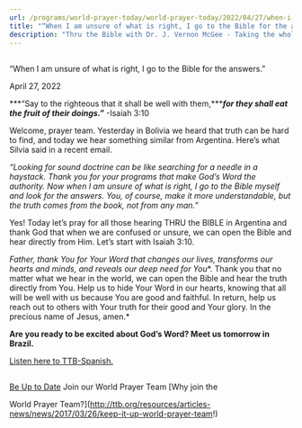 ```yaml
---
url: /programs/world-prayer-today/world-prayer-today/2022/04/27/when-i-am-unsure-of-what-is-right-i-go-to-the-bible-for-the-answers
title: "“When I am unsure of what is right, I go to the Bible for the answers.”"
description: "Thru the Bible with Dr. J. Vernon McGee - Taking the whole Word to the whole world"
---
```







## 
 “When I am unsure of what is right, I go to the Bible for the answers.”


April 27, 2022




***“Say to the righteous that it shall be well with them,******for they shall eat the fruit of their doings.”*** -Isaiah 3:10

Welcome, prayer team. Yesterday in Bolivia we heard that truth can be hard to find, and today we hear something similar from Argentina. Here’s what Silvia said in a recent email. 

*“Looking for sound doctrine can be like searching for a needle in a haystack. Thank you for your programs that make God’s Word the authority. Now when I am unsure of what is right, I go to the Bible myself and look for the answers. You, of course, make it more understandable, but the truth comes from the book, not from any man.”*

Yes! Today let’s pray for all those hearing THRU the BIBLE in Argentina and thank God that when we are confused or unsure, we can open the Bible and hear directly from Him. Let’s start with Isaiah 3:10.

*Father, thank You for Your Word* *that changes our lives, transforms our hearts and minds, and reveals our deep need for You**. Thank you that no matter what we hear in the world, we can open the Bible and hear the truth directly from You. Help us to hide Your Word in our hearts, knowing that all will be well with us because You are good and faithful. In return, help us reach out to others with Your truth for their good and Your glory. In the precious name of Jesus, amen.*

**Are you ready to be excited about God’s Word? Meet us tomorrow in Brazil.**

[Listen here to TTB-Spanish.](https://ttb.twr.org/home/day,0435/language,SPA-LAT)







## 




[Be Up to Date](http://feeds.feedburner.com/WorldPrayerToday "World Prayer Today RSS Feed")
Join our World Prayer Team
[Why join the  

World Prayer Team?](http://ttb.org/resources/articles-news/news/2017/03/26/keep-it-up-world-prayer-team!)




